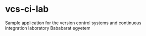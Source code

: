 # vcs-ci-lab
Sample application for the version control systems and continuous integration laboratory
Bababarat egyetem

